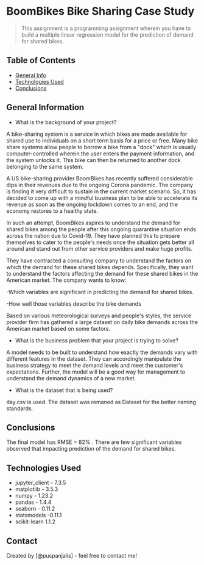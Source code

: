 # BoomBikes Bike Sharing Case Study
> This assignment is a programming assignment wherein you have to build a multiple linear regression model for the prediction of demand for shared bikes. 


## Table of Contents
* [General Info](#general-information)
* [Technologies Used](#technologies-used)
* [Conclusions](#conclusions)

## General Information
- What is the background of your project?

A bike-sharing system is a service in which bikes are made available for shared use to individuals on a short term basis for a price or free. Many bike share systems allow people to borrow a bike from a "dock" which is usually computer-controlled wherein the user enters the payment information, and the system unlocks it. This bike can then be returned to another dock belonging to the same system.

A US bike-sharing provider BoomBikes has recently suffered considerable dips in their revenues due to the ongoing Corona pandemic. The company is finding it very difficult to sustain in the current market scenario. So, it has decided to come up with a mindful business plan to be able to accelerate its revenue as soon as the ongoing lockdown comes to an end, and the economy restores to a healthy state. 

In such an attempt, BoomBikes aspires to understand the demand for shared bikes among the people after this ongoing quarantine situation ends across the nation due to Covid-19. They have planned this to prepare themselves to cater to the people's needs once the situation gets better all around and stand out from other service providers and make huge profits.

They have contracted a consulting company to understand the factors on which the demand for these shared bikes depends. Specifically, they want to understand the factors affecting the demand for these shared bikes in the American market. The company wants to know:

-Which variables are significant in predicting the demand for shared bikes.

-How well those variables describe the bike demands

Based on various meteorological surveys and people's styles, the service provider firm has gathered a large dataset on daily bike demands across the American market based on some factors. 

- What is the business problem that your project is trying to solve?

A model needs to be built to understand how exactly the demands vary with different features in the dataset. They can accordingly manipulate the business strategy to meet the demand levels and meet the customer's expectations. Further, the model will be a good way for management to understand the demand dynamics of a new market. 

- What is the dataset that is being used?

day.csv is used. The dataset was remaned as Dataset for the better naming standards.

## Conclusions

The final model has RMSE = 82% . There are few significant variables observed that impacting prediction of the demand for shared bikes.

## Technologies Used

- jupyter_client - 7.3.5
- matplotlib - 3.5.3
- numpy - 1.23.2
- pandas - 1.4.4
- seaborn - 0.11.2
- statsmodels -0.11.1
- scikit-learn 1.1.2  


## Contact
Created by [@puspanjalis] - feel free to contact me!
